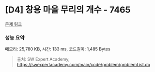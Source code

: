 # [D4] 창용 마을 무리의 개수 - 7465 

[문제 링크](https://swexpertacademy.com/main/code/problem/problemDetail.do?contestProbId=AWngfZVa9XwDFAQU) 

### 성능 요약

메모리: 25,780 KB, 시간: 133 ms, 코드길이: 1,485 Bytes



> 출처: SW Expert Academy, https://swexpertacademy.com/main/code/problem/problemList.do